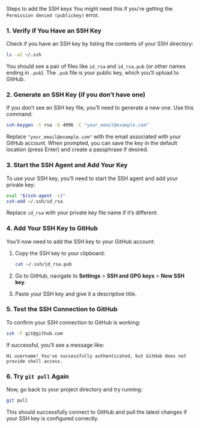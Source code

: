 Steps to add the SSH keys
You might need this if you're getting the `Permission denied (publickey)` error.

### 1. Verify if You Have an SSH Key
Check if you have an SSH key by listing the contents of your SSH directory:

```bash
ls -al ~/.ssh
```

You should see a pair of files like `id_rsa` and `id_rsa.pub` (or other names ending in `.pub`). The `.pub` file is your public key, which you’ll upload to GitHub.

### 2. Generate an SSH Key (if you don’t have one)
If you don’t see an SSH key file, you’ll need to generate a new one. Use this command:

```bash
ssh-keygen -t rsa -b 4096 -C "your_email@example.com"
```

Replace `"your_email@example.com"` with the email associated with your GitHub account. When prompted, you can save the key in the default location (press Enter) and create a passphrase if desired.

### 3. Start the SSH Agent and Add Your Key
To use your SSH key, you’ll need to start the SSH agent and add your private key:

```bash
eval "$(ssh-agent -s)"
ssh-add ~/.ssh/id_rsa
```

Replace `id_rsa` with your private key file name if it’s different.

### 4. Add Your SSH Key to GitHub
You’ll now need to add the SSH key to your GitHub account:

1. Copy the SSH key to your clipboard:
   ```bash
   cat ~/.ssh/id_rsa.pub
   ```

2. Go to GitHub, navigate to **Settings** > **SSH and GPG keys** > **New SSH key**.
3. Paste your SSH key and give it a descriptive title.

### 5. Test the SSH Connection to GitHub
To confirm your SSH connection to GitHub is working:

```bash
ssh -T git@github.com
```

If successful, you’ll see a message like:

```
Hi username! You've successfully authenticated, but GitHub does not provide shell access.
```

### 6. Try `git pull` Again
Now, go back to your project directory and try running:

```bash
git pull
```

This should successfully connect to GitHub and pull the latest changes if your SSH key is configured correctly.